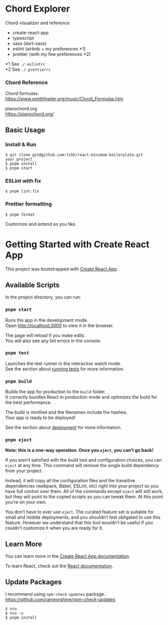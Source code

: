 # Chord Explorer

Chord visualizer and reference.

- create-react-app
- typescript
- sass (dart-sass)
- eslint (airbnb + my preferences *1)
- prettier (with my few preferences *2)

*1 See `./.eslintrc`  
*2 See `./.prettierrc`

### Chord Reference
Chord formulas:  
https://www.smithfowler.org/music/Chord_Formulas.htm  
  
pianochord.org  
https://pianochord.org/  

## Basic Usage
### Install & Run
```shell
$ git clone git@github.com:ts5h/react-minimum-boilerplate.git your_project
$ pnpm install
$ pnpm start
```
### ESLint with fix
```shell
$ pnpm lint:fix
```

### Prettier formatting
```shell
$ pnpm format
```

Customize and extend as you like.

# Getting Started with Create React App

This project was bootstrapped with [Create React App](https://github.com/facebook/create-react-app).

## Available Scripts

In the project directory, you can run:

### `pnpm start`

Runs the app in the development mode.\
Open [http://localhost:3000](http://localhost:3000) to view it in the browser.

The page will reload if you make edits.\
You will also see any lint errors in the console.

### `pnpm test`

Launches the test runner in the interactive watch mode.\
See the section about [running tests](https://facebook.github.io/create-react-app/docs/running-tests) for more information.

### `pnpm build`

Builds the app for production to the `build` folder.\
It correctly bundles React in production mode and optimizes the build for the best performance.

The build is minified and the filenames include the hashes.\
Your app is ready to be deployed!

See the section about [deployment](https://facebook.github.io/create-react-app/docs/deployment) for more information.

### `pnpm eject`

**Note: this is a one-way operation. Once you `eject`, you can’t go back!**

If you aren’t satisfied with the build tool and configuration choices, you can `eject` at any time. This command will remove the single build dependency from your project.

Instead, it will copy all the configuration files and the transitive dependencies (webpack, Babel, ESLint, etc) right into your project so you have full control over them. All of the commands except `eject` will still work, but they will point to the copied scripts so you can tweak them. At this point you’re on your own.

You don’t have to ever use `eject`. The curated feature set is suitable for small and middle deployments, and you shouldn’t feel obligated to use this feature. However we understand that this tool wouldn’t be useful if you couldn’t customize it when you are ready for it.

## Learn More

You can learn more in the [Create React App documentation](https://facebook.github.io/create-react-app/docs/getting-started).

To learn React, check out the [React documentation](https://reactjs.org/).

## Update Packages

I recommend using `npm-check-updates` package.  
https://github.com/raineorshine/npm-check-updates

```shell
$ ncu
$ ncu -u
$ pnpm install
```


